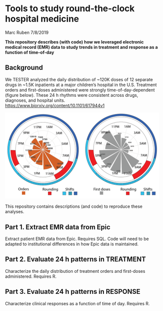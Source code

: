 Tools to study round-the-clock hospital medicine
================
Marc Ruben
7/8/2019

**This repository describes (with code) how we leveraged electronic
medical record (EMR) data to study trends in treatment and response as a
function of time-of-day**

## Background

We TESTER analyzed the daily distribution of ~120K doses of 12 separate
drugs in ~1.5K inpatients at a major children’s hospital in the U.S.
Treatment orders and first-doses administered were strongly
time-of-day-dependent (figure below). These 24 h rhythms were consistent
across drugs, diagnoses, and hospital units.
<https://www.biorxiv.org/content/10.1101/617944v1>

![image caption Source](images/GitRepo_AllDrugWheels.png)

This repository contains descriptions (and code) to reproduce these
analyses.

## Part 1. Extract EMR data from Epic

Extract patient EMR data from Epic. Requires SQL. Code will need to be
adapted to institutional differences in how Epic data is maintained.

## Part 2. Evaluate 24 h patterns in TREATMENT

Characterize the daily distribution of treatment orders and first-doses
administered. Requires R.

## Part 3. Evaluate 24 h patterns in RESPONSE

Characterize clinical responses as a function of time of day. Requires
R.
